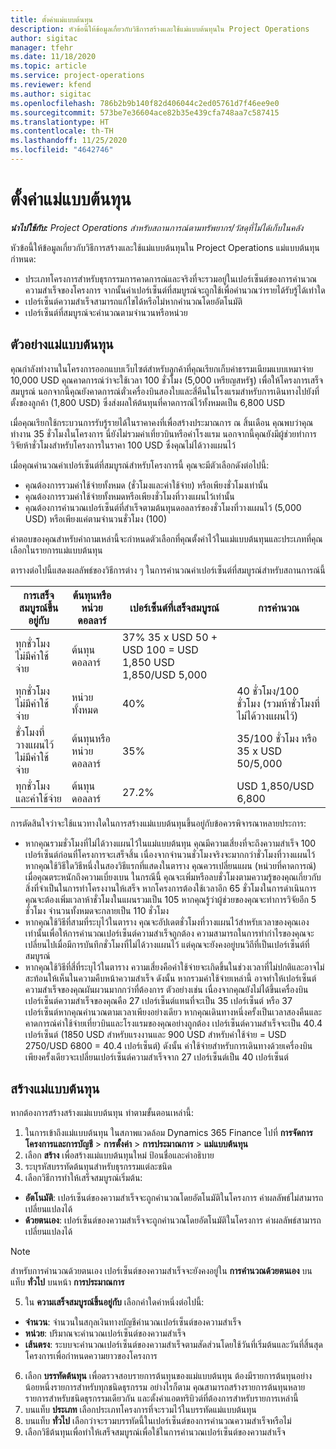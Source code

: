 ```yaml
---
title: ตั้งค่าแม่แบบต้นทุน
description: หัวข้อนี้ให้ข้อมูลเกี่ยวกับวิธีการสร้างและใช้แม่แบบต้นทุนใน Project Operations
author: sigitac
manager: tfehr
ms.date: 11/18/2020
ms.topic: article
ms.service: project-operations
ms.reviewer: kfend
ms.author: sigitac
ms.openlocfilehash: 786b2b9b140f82d406044c2ed05761d7f46ee9e0
ms.sourcegitcommit: 573be7e36604ace82b35e439cfa748aa7c587415
ms.translationtype: HT
ms.contentlocale: th-TH
ms.lasthandoff: 11/25/2020
ms.locfileid: "4642746"
---
```

# <a name="set-up-cost-templates"></a>ตั้งค่าแม่แบบต้นทุน

_**นำไปใช้กับ:** Project Operations สำหรับสถานการณ์ตามทรัพยากร/วัสดุที่ไม่ได้เก็บในคลัง_


หัวข้อนี้ให้ข้อมูลเกี่ยวกับวิธีการสร้างและใช้แม่แบบต้นทุนใน Project Operations แม่แบบต้นทุนกำหนด:

- ประเภทโครงการสำหรับธุรกรรมการคาดการณ์และจริงที่จะรวมอยู่ในเปอร์เซ็นต์ของการคำนวณความสำเร็จของโครงการ จากนั้นค่าเปอร์เซ็นต์ที่สมบูรณ์จะถูกใช้เพื่อคำนวณว่ารายได้รับรู้ได้เท่าใด
- เปอร์เซ็นต์ความสำเร็จสามารถแก้ไขได้หรือไม่หากคำนวณโดยอัตโนมัติ
- เปอร์เซ็นต์ที่สมบูรณ์จะคำนวณตามจำนวนหรือหน่วย

## <a name="cost-template-example"></a>ตัวอย่างแม่แบบต้นทุน

คุณกำลังทำงานในโครงการออกแบบเว็บไซต์สำหรับลูกค้าที่คุณเรียกเก็บค่าธรรมเนียมแบบเหมาจ่าย 10,000 USD คุณคาดการณ์ว่าจะใช้เวลา 100 ชั่วโมง (5,000 เหรียญสหรัฐ) เพื่อให้โครงการเสร็จสมบูรณ์ นอกจากนี้คุณยังคาดการณ์ตั๋วเครื่องบินสองใบและสี่คืนในโรงแรมสำหรับการเดินทางไปยังที่ตั้งของลูกค้า (1,800 USD) ซึ่งส่งผลให้ต้นทุนที่คาดการณ์ไว้ทั้งหมดเป็น 6,800 USD

เมื่อคุณเรียกใช้กระบวนการรับรู้รายได้ในราคาคงที่เพื่อสร้างประมาณการ ณ สิ้นเดือน คุณพบว่าคุณทำงาน 35 ชั่วโมงในโครงการ นี่ยังไม่รวมค่าเที่ยวบินหรือค่าโรงแรม นอกจากนี้คุณยังมีผู้ช่วยทำการวิจัยห้าชั่วโมงสำหรับโครงการในราคา 100 USD ซึ่งคุณไม่ได้วางแผนไว้

เมื่อคุณคำนวณค่าเปอร์เซ็นต์ที่สมบูรณ์สำหรับโครงการนี้ คุณจะมีตัวเลือกดังต่อไปนี้:

- คุณต้องการรวมค่าใช้จ่ายทั้งหมด (ชั่วโมงและค่าใช้จ่าย) หรือเพียงชั่วโมงเท่านั้น
- คุณต้องการรวมค่าใช้จ่ายทั้งหมดหรือเพียงชั่วโมงที่วางแผนไว้เท่านั้น
- คุณต้องการคำนวณเปอร์เซ็นต์ที่สำเร็จตามต้นทุนดอลลาร์ของชั่วโมงที่วางแผนไว้ (5,000 USD) หรือเพียงแค่ตามจำนวนชั่วโมง (100)

คำตอบของคุณสำหรับคำถามเหล่านี้จะกำหนดตัวเลือกที่คุณตั้งค่าไว้ในแม่แบบต้นทุนและประเภทที่คุณเลือกในรายการแม่แบบต้นทุน

ตารางต่อไปนี้แสดงผลลัพธ์ของวิธีการต่าง ๆ ในการคำนวณค่าเปอร์เซ็นต์ที่สมบูรณ์สำหรับสถานการณ์นี้

| การเสร็จสมบูรณ์ขึ้นอยู่กับ | ต้นทุนหรือหน่วยดอลลาร์ | เปอร์เซ็นต์ที่เสร็จสมบูรณ์ | การคำนวณ |
| --- | --- | --- | --- |
| ทุกชั่วโมง ไม่มีค่าใช้จ่าย | ต้นทุนดอลลาร์ | 37% 35 x USD 50 + USD 100 = USD 1,850 USD 1,850/USD 5,000 |
| ทุกชั่วโมง ไม่มีค่าใช้จ่าย | หน่วยทั้งหมด | 40% | 40 ชั่วโมง/100 ชั่วโมง (รวมห้าชั่วโมงที่ไม่ได้วางแผนไว้) |
| ชั่วโมงที่วางแผนไว้ ไม่มีค่าใช้จ่าย | ต้นทุนหรือหน่วยดอลลาร์ | 35% | 35/100 ชั่วโมง หรือ 35 x USD 50/5,000 |
| ทุกชั่วโมงและค่าใช้จ่าย | ต้นทุนดอลลาร์ | 27.2% | USD 1,850/USD 6,800 |

การตัดสินใจว่าจะใช้แนวทางใดในการสร้างแม่แบบต้นทุนขึ้นอยู่กับข้อควรพิจารณาหลายประการ:

- หากคุณรวมชั่วโมงที่ไม่ได้วางแผนไว้ในแม่แบบต้นทุน คุณมีความเสี่ยงที่จะถึงความสำเร็จ 100 เปอร์เซ็นต์ก่อนที่โครงการจะเสร็จสิ้น เนื่องจากจำนวนชั่วโมงจริงจะมากกว่าชั่วโมงที่วางแผนไว้ หากคุณใช้วิธีใดวิธีหนึ่งในสองวิธีแรกที่แสดงในตาราง คุณควรเปลี่ยนแผน (หน่วยที่คาดการณ์) เมื่อคุณตระหนักถึงความเบี่ยงเบน ในกรณีนี้ คุณจะเพิ่มหรือลบชั่วโมงตามความรู้ของคุณเกี่ยวกับสิ่งที่จำเป็นในการทำโครงงานให้เสร็จ หากโครงการต้องใช้เวลาอีก 65 ชั่วโมงในการดำเนินการ คุณจะต้องเพิ่มเวลาห้าชั่วโมงในแผนรวมเป็น 105 หากคุณรู้ว่าผู้ช่วยของคุณจะทำการวิจัยอีก 5 ชั่วโมง จำนวนทั้งหมดจะกลายเป็น 110 ชั่วโมง
- หากคุณใช้วิธีที่สามที่ระบุไว้ในตาราง คุณจะอัปเดตชั่วโมงที่วางแผนไว้สำหรับเวลาของคุณเองเท่านั้นเพื่อให้การคำนวณเปอร์เซ็นต์ความสำเร็จถูกต้อง ความสามารถในการทำกำไรของคุณจะเปลี่ยนไปเมื่อมีการบันทึกชั่วโมงที่ไม่ได้วางแผนไว้ แต่คุณจะยังคงอยู่บนวิถีที่เป็นเปอร์เซ็นต์ที่สมบูรณ์
- หากคุณใช้วิธีที่สี่ที่ระบุไว้ในตาราง ความเสี่ยงคือค่าใช้จ่ายจะเกิดขึ้นในช่วงเวลาที่ไม่ปกติและอาจไม่สะท้อนให้เห็นในความคืบหน้าความสำเร็จ ดังนั้น หากรวมค่าใช้จ่ายเหล่านี้ อาจทำให้เปอร์เซ็นต์ความสำเร็จของคุณผันผวนมากกว่าที่ต้องการ ตัวอย่างเช่น เนื่องจากคุณยังไม่ได้ขึ้นเครื่องบิน เปอร์เซ็นต์ความสำเร็จของคุณคือ 27 เปอร์เซ็นต์แทนที่จะเป็น 35 เปอร์เซ็นต์ หรือ 37 เปอร์เซ็นต์หากคุณคำนวณตามเวลาเพียงอย่างเดียว หากคุณเดินทางหนึ่งครั้งเป็นเวลาสองคืนและคาดการณ์ค่าใช้จ่ายเที่ยวบินและโรงแรมของคุณอย่างถูกต้อง เปอร์เซ็นต์ความสำเร็จจะเป็น 40.4 เปอร์เซ็นต์ (1850 USD สำหรับแรงงานและ 900 USD สำหรับค่าใช้จ่าย = USD 2750/USD 6800 = 40.4 เปอร์เซ็นต์) ดังนั้น ค่าใช้จ่ายสำหรับการเดินทางด้วยเครื่องบินเพียงครั้งเดียวจะเปลี่ยนเปอร์เซ็นต์ความสำเร็จจาก 27 เปอร์เซ็นต์เป็น 40 เปอร์เซ็นต์

## <a name="create-cost-templates"></a>สร้างแม่แบบต้นทุน
หากต้องการสร้างสร้างแม่แบบต้นทุน ทำตามขั้นตอนเหล่านี้:

1. ในการเข้าถึงแม่แบบต้นทุน ในสภาพแวดล้อม Dynamics 365 Finance ไปที่ **การจัดการโครงการและการบัญชี** > **การตั้งค่า** > **การประมาณการ** > **แม่แบบต้นทุน**
2. เลือก **สร้าง** เพื่อสร้างแม่แบบต้นทุนใหม่ ป้อนชื่อและคำอธิบาย
3. ระบุรหัสบรรทัดต้นทุนสำหรับธุรกรรมแต่ละชนิด
4. เลือกวิธีการทำให้เสร็จสมบูรณ์เริ่มต้น:

  - **อัตโนมัติ**: เปอร์เซ็นต์ของความสำเร็จจะถูกคำนวณโดยอัตโนมัติในโครงการ ค่าผลลัพธ์ไม่สามารถเปลี่ยนแปลงได้
  - **ด้วยตนเอง**: เปอร์เซ็นต์ของความสำเร็จจะถูกคำนวณโดยอัตโนมัติในโครงการ ค่าผลลัพธ์สามารถเปลี่ยนแปลงได้

  > [!NOTE]
  > สำหรับการคำนวณด้วยตนเอง เปอร์เซ็นต์ของความสำเร็จจะยังคงอยู่ใน **การคำนวณด้วยตนเอง** บนแท็บ **ทั่วไป** บนหน้า **การประมาณการ**

5. ใน **ความเสร็จสมบูรณ์ขึ้นอยู่กับ** เลือกค่าใดค่าหนึ่งต่อไปนี้:

  - **จำนวน**: จำนวนในสกุลเงินทางบัญชีคำนวณเปอร์เซ็นต์ของความสำเร็จ
  - **หน่วย**: ปริมาณจะคำนวณเปอร์เซ็นต์ของความสำเร็จ
  - **เส้นตรง**: ระบบจะคำนวณเปอร์เซ็นต์ของความสำเร็จตามสัดส่วนโดยใช้วันที่เริ่มต้นและวันที่สิ้นสุดโครงการเพื่อกำหนดความยาวของโครงการ

6. เลือก **บรรทัดต้นทุน** เพื่อตรวจสอบรายการต้นทุนของแม่แบบต้นทุน ต้องมีรายการต้นทุนอย่างน้อยหนึ่งรายการสำหรับทุกชนิดธุรกรรม อย่างไรก็ตาม คุณสามารถสร้างรายการต้นทุนหลายรายการสำหรับชนิดธุรกรรมเดียวกัน และตั้งค่าแอตทริบิวต์ที่ต้องการสำหรับรายการเหล่านี้
7. บนแท็บ **ประเภท** เลือกประเภทโครงการที่จะรวมไว้ในบรรทัดแม่แบบต้นทุน
8. บนแท็บ **ทั่วไป** เลือกว่าจะรวมบรรทัดนี้ในเปอร์เซ็นต์ของการคำนวณความสำเร็จหรือไม่
9. เลือกวิธีต้นทุนเพื่อทำให้เสร็จสมบูรณ์เพื่อใช้ในการคำนวณเปอร์เซ็นต์ของความสำเร็จ
